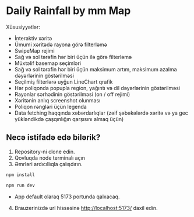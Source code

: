 # Daily Rainfall by mm Map

Xüsusiyyətlər:

- İnteraktiv xəritə
- Ümumi xəritədə rayona görə filterləmə
- SwipeMap rejimi
- Sağ və sol tərəfin hər biri üçün ilə görə filterləmə
- Müxtəlif basemap seçimləri
- Sağ və sol tərəfin hər biri üçün maksimum artım, maksimum azalma dəyərlərinin göstərilməsi
- Seçilmiş filterlərə uyğun LineChart qrafik
- Hər poliqonda popupla region, yağıntı və dil dəyərlərinin göstərilməsi
- Rayonlar sərhədinin göstərilməsi (on / off rejimi)
- Xəritənin anlıq screenshot olunması
- Poliqon rəngləri üçün legenda
- Data fetching haqqında xəbərdarlıqlar (zəif şəbəkələrdə xəritə və ya gec yükləndikdə çaşqınlığın qarşısını almaq üçün)



## Necə istifadə edə bilərik?

1. Repository-ni clone edin.
2. Qovluqda node terminalı açın
3. Əmrləri ardıcıllıqla çalışdırın.

```cmd
npm install
```
```cmd
npm run dev
```

- App default olaraq 5173 portunda qalxacaq.
4. Brauzerinizdə url hissəsinə [http://localhost:5173/](http://localhost:5173/) daxil edin.




